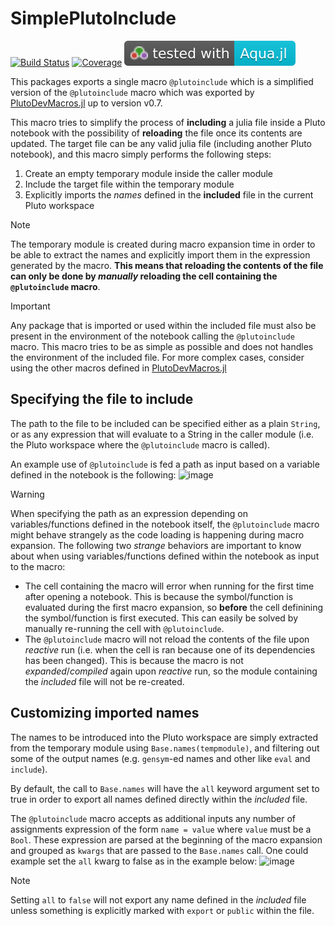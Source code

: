 # SimplePlutoInclude

<!-- [![Stable](https://img.shields.io/badge/docs-stable-blue.svg)](https://disberd.github.io/SimplePlutoInclude.jl/)
[![Dev](https://img.shields.io/badge/docs-dev-blue.svg)](https://disberd.github.io/SimplePlutoInclude.jl/dev) -->
[![Build Status](https://github.com/disberd/SimplePlutoInclude.jl/actions/workflows/CI.yml/badge.svg?branch=main)](https://github.com/disberd/SimplePlutoInclude.jl/actions/workflows/CI.yml?query=branch%3Amain)
[![Coverage](https://codecov.io/gh/disberd/SimplePlutoInclude.jl/branch/main/graph/badge.svg)](https://codecov.io/gh/disberd/SimplePlutoInclude.jl)
[![Aqua QA](https://raw.githubusercontent.com/JuliaTesting/Aqua.jl/master/badge.svg)](https://github.com/JuliaTesting/Aqua.jl)

This packages exports a single macro `@plutoinclude` which is a simplified version of the `@plutoinclude` macro which was exported by [PlutoDevMacros.jl](https://github.com/disberd/PlutoDevMacros.jl) up to version v0.7.

This macro tries to simplify the process of __including__ a julia file inside a Pluto notebook with the possibility of __reloading__ the file once its contents are updated.
The target file can be any valid julia file (including another Pluto notebook), and this macro simply performs the following steps:
1. Create an empty temporary module inside the caller module
2. Include the target file within the temporary module
3. Explicitly imports the _names_ defined in the __included__ file in the current Pluto workspace

> [!NOTE]
> The temporary module is created during macro expansion time in order to be able to extract the names and explicitly import them in the expression generated by the macro. **This means that reloading the contents of the file can only be done by _manually_ reloading the cell containing the `@plutoinclude` macro**.

> [!IMPORTANT]
> Any package that is imported or used within the included file must also be present in the environment of the notebook calling the `@plutoinclude` macro. 
> This macro tries to be as simple as possible and does not handles the environment of the included file. For more complex cases, consider using the other macros defined in [PlutoDevMacros.jl](https://github.com/disberd/PlutoDevMacros.jl)

## Specifying the file to include
The path to the file to be included can be specified either as a plain `String`, or as any expression that will evaluate to a String in the caller module (i.e. the Pluto workspace where the `@plutoinclude` macro is called).

An example use of `@plutoinclude` is fed a path as input based on a variable defined in the notebook is the following:
![image](https://github.com/disberd/SimplePlutoInclude.jl/assets/12846528/3eabe137-ca4a-46a3-a68b-a1c66a18d1aa)

> [!WARNING]
> When specifying the path as an expression depending on variables/functions defined in the notebook itself, the `@plutoinclude` macro might behave strangely as the code loading is happening during macro expansion. The following two _strange_ behaviors are important to know about when using variables/functions defined within the notebook as input to the macro:
> - The cell containing the macro will error when running for the first time after opening a notebook. This is because the symbol/function is evaluated during the first macro expansion, so **before** the cell definining the symbol/function is first executed. This can easily be solved by manually re-running the cell with `@plutoinclude`.
> - The `@plutoinclude` macro will not reload the contents of the file upon _reactive_ run (i.e. when the cell is ran because one of its dependencies has been changed). This is because the macro is not _expanded_/_compiled_ again upon _reactive_ run, so the module containing the _included_ file will not be re-created. 

## Customizing imported names
The names to be introduced into the Pluto workspace are simply extracted from the temporary module using `Base.names(tempmodule)`, and filtering out some of the output names (e.g. `gensym`-ed names and other like `eval` and `include`).

By default, the call to `Base.names` will have the `all` keyword argument set to true in order to export all names defined directly within the _included_ file.

The `@plutoinclude` macro accepts as additional inputs any number of assignments expression of the form `name = value` where `value` must be a `Bool`. These expression are parsed at the beginning of the macro expansion and grouped as `kwargs` that are passed to the `Base.names` call. One could example set the `all` kwarg to false as in the example below:
![image](https://github.com/disberd/SimplePlutoInclude.jl/assets/12846528/3abd2ac3-ce6d-40ac-8e54-a761ae205a6a)

> [!NOTE]
> Setting `all` to `false` will not export any name defined in the _included_ file unless something is explicitly marked with `export` or `public` within the file.

